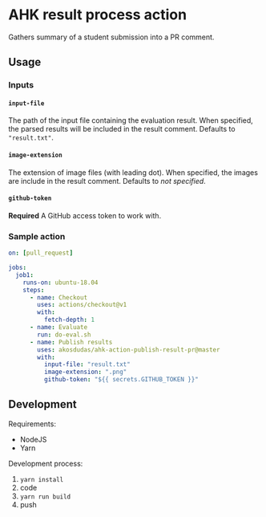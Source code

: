 # AHK result process action

Gathers summary of a student submission into a PR comment.

## Usage

### Inputs

#### `input-file`

The path of the input file containing the evaluation result. When specified, the parsed results will be included in the result comment. Defaults to `"result.txt"`.

#### `image-extension`

The extension of image files (with leading dot). When specified, the images are include in the result comment. Defaults to _not specified_.

#### `github-token`

**Required** A GitHub access token to work with.

### Sample action

```yml
on: [pull_request]

jobs:
  job1:
    runs-on: ubuntu-18.04
    steps:
      - name: Checkout
        uses: actions/checkout@v1
        with:
          fetch-depth: 1
      - name: Evaluate
        run: do-eval.sh
      - name: Publish results
        uses: akosdudas/ahk-action-publish-result-pr@master
        with:
          input-file: "result.txt"
          image-extension: ".png"
          github-token: "${{ secrets.GITHUB_TOKEN }}"
```

## Development

Requirements:

- NodeJS
- Yarn

Development process:

1. `yarn install`
1. code
1. `yarn run build`
1. push
